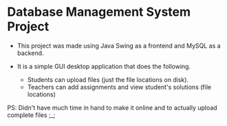 # Database Management System Project

- This project was made using Java Swing as a frontend and MySQL as a backend.

- It is a simple GUI desktop application that does the following. 
  - Students can upload files (just the file locations on disk).
  - Teachers can add assignments and view student's solutions (file locations)


PS: Didn't have much time in hand to make it online and to actually upload complete files ;_;
